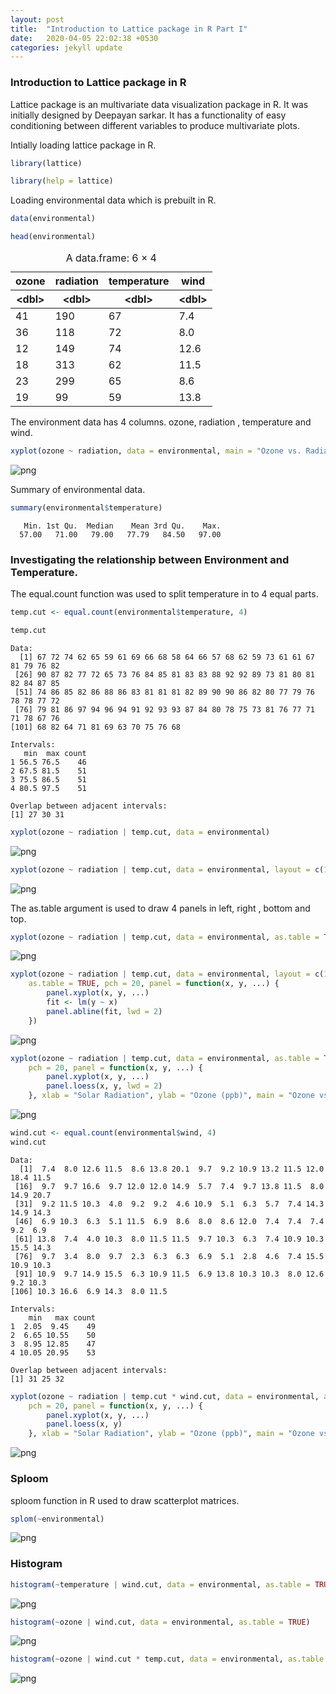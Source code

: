```yaml
---
layout: post
title:  "Introduction to Lattice package in R Part I"
date:   2020-04-05 22:02:38 +0530
categories: jekyll update
---
```


### Introduction to Lattice package in R

Lattice package is an multivariate data visualization package in R. 
It was initially designed by Deepayan sarkar.  It has a functionality of easy conditioning between different variables to produce multivariate plots.

Intially loading lattice package in R.

```R
library(lattice)
```


```R
library(help = lattice)
```
Loading environmental data which is prebuilt in R.

```R
data(environmental)
```


```R
head(environmental)
```


<table>
<caption>A data.frame: 6 × 4</caption>
<thead>
	<tr><th>ozone</th><th>radiation</th><th>temperature</th><th>wind</th></tr>
	<tr><th>&lt;dbl&gt;</th><th>&lt;dbl&gt;</th><th>&lt;dbl&gt;</th><th>&lt;dbl&gt;</th></tr>
</thead>
<tbody>
	<tr><td>41</td><td>190</td><td>67</td><td> 7.4</td></tr>
	<tr><td>36</td><td>118</td><td>72</td><td> 8.0</td></tr>
	<tr><td>12</td><td>149</td><td>74</td><td>12.6</td></tr>
	<tr><td>18</td><td>313</td><td>62</td><td>11.5</td></tr>
	<tr><td>23</td><td>299</td><td>65</td><td> 8.6</td></tr>
	<tr><td>19</td><td> 99</td><td>59</td><td>13.8</td></tr>
</tbody>
</table>

The environment data has 4 columns. ozone, radiation , temperature and wind.


```R
xyplot(ozone ~ radiation, data = environmental, main = "Ozone vs. Radiation")
```


![png](https://raw.githubusercontent.com/balakuntlaJayanth/Stats/master/images/05April2020/output_4_0.png)

Summary of environmental data.

```R
summary(environmental$temperature)
```


       Min. 1st Qu.  Median    Mean 3rd Qu.    Max. 
      57.00   71.00   79.00   77.79   84.50   97.00 


### Investigating the relationship between Environment and Temperature.

The equal.count function was used to split temperature in to 4 equal parts.


```R
temp.cut <- equal.count(environmental$temperature, 4)
```


```R
temp.cut
```


    
    Data:
      [1] 67 72 74 62 65 59 61 69 66 68 58 64 66 57 68 62 59 73 61 61 67 81 79 76 82
     [26] 90 87 82 77 72 65 73 76 84 85 81 83 83 88 92 92 89 73 81 80 81 82 84 87 85
     [51] 74 86 85 82 86 88 86 83 81 81 81 82 89 90 90 86 82 80 77 79 76 78 78 77 72
     [76] 79 81 86 97 94 96 94 91 92 93 93 87 84 80 78 75 73 81 76 77 71 71 78 67 76
    [101] 68 82 64 71 81 69 63 70 75 76 68
    
    Intervals:
       min  max count
    1 56.5 76.5    46
    2 67.5 81.5    51
    3 75.5 86.5    51
    4 80.5 97.5    51
    
    Overlap between adjacent intervals:
    [1] 27 30 31



```R
xyplot(ozone ~ radiation | temp.cut, data = environmental)
```


![png](https://raw.githubusercontent.com/balakuntlaJayanth/Stats/master/images/05April2020/output_8_0.png)



```R
xyplot(ozone ~ radiation | temp.cut, data = environmental, layout = c(1, 4))
```


![png](https://raw.githubusercontent.com/balakuntlaJayanth/Stats/master/images/05April2020/output_9_0.png)

The as.table argument is used to draw 4 panels in left, right , bottom and top.

```R
xyplot(ozone ~ radiation | temp.cut, data = environmental, as.table = TRUE)
```


![png](https://raw.githubusercontent.com/balakuntlaJayanth/Stats/master/images/05April2020/output_10_0.png)



```R
xyplot(ozone ~ radiation | temp.cut, data = environmental, layout = c(1, 4), 
    as.table = TRUE, pch = 20, panel = function(x, y, ...) {
        panel.xyplot(x, y, ...)
        fit <- lm(y ~ x)
        panel.abline(fit, lwd = 2)
    })
```


![png](https://raw.githubusercontent.com/balakuntlaJayanth/Stats/master/images/05April2020/output_11_0.png)



```R
xyplot(ozone ~ radiation | temp.cut, data = environmental, as.table = TRUE, 
    pch = 20, panel = function(x, y, ...) {
        panel.xyplot(x, y, ...)
        panel.loess(x, y, lwd = 2)
    }, xlab = "Solar Radiation", ylab = "Ozone (ppb)", main = "Ozone vs. Solar Radiation")
```


![png](https://raw.githubusercontent.com/balakuntlaJayanth/Stats/master/images/05April2020/output_12_0.png)



```R
wind.cut <- equal.count(environmental$wind, 4)
wind.cut
```


    
    Data:
      [1]  7.4  8.0 12.6 11.5  8.6 13.8 20.1  9.7  9.2 10.9 13.2 11.5 12.0 18.4 11.5
     [16]  9.7  9.7 16.6  9.7 12.0 12.0 14.9  5.7  7.4  9.7 13.8 11.5  8.0 14.9 20.7
     [31]  9.2 11.5 10.3  4.0  9.2  9.2  4.6 10.9  5.1  6.3  5.7  7.4 14.3 14.9 14.3
     [46]  6.9 10.3  6.3  5.1 11.5  6.9  8.6  8.0  8.6 12.0  7.4  7.4  7.4  9.2  6.9
     [61] 13.8  7.4  4.0 10.3  8.0 11.5 11.5  9.7 10.3  6.3  7.4 10.9 10.3 15.5 14.3
     [76]  9.7  3.4  8.0  9.7  2.3  6.3  6.3  6.9  5.1  2.8  4.6  7.4 15.5 10.9 10.3
     [91] 10.9  9.7 14.9 15.5  6.3 10.9 11.5  6.9 13.8 10.3 10.3  8.0 12.6  9.2 10.3
    [106] 10.3 16.6  6.9 14.3  8.0 11.5
    
    Intervals:
        min   max count
    1  2.05  9.45    49
    2  6.65 10.55    50
    3  8.95 12.85    47
    4 10.05 20.95    53
    
    Overlap between adjacent intervals:
    [1] 31 25 32



```R
xyplot(ozone ~ radiation | temp.cut * wind.cut, data = environmental, as.table = TRUE, 
    pch = 20, panel = function(x, y, ...) {
        panel.xyplot(x, y, ...)
        panel.loess(x, y)
    }, xlab = "Solar Radiation", ylab = "Ozone (ppb)", main = "Ozone vs. Solar Radiation")
```


![png](https://raw.githubusercontent.com/balakuntlaJayanth/Stats/master/images/05April2020/output_14_0.png)


### Sploom

sploom function in R used to draw scatterplot matrices.


```R
splom(~environmental)
```


![png](https://raw.githubusercontent.com/balakuntlaJayanth/Stats/master/images/05April2020/output_15_0.png)

### Histogram



```R
histogram(~temperature | wind.cut, data = environmental, as.table = TRUE)
```


![png](https://raw.githubusercontent.com/balakuntlaJayanth/Stats/master/images/05April2020/output_16_0.png)



```R
histogram(~ozone | wind.cut, data = environmental, as.table = TRUE)
```


![png](https://raw.githubusercontent.com/balakuntlaJayanth/Stats/master/images/05April2020/output_17_0.png)



```R
histogram(~ozone | wind.cut * temp.cut, data = environmental, as.table = TRUE)
```


![png](https://raw.githubusercontent.com/balakuntlaJayanth/Stats/master/images/05April2020/output_18_0.png)


